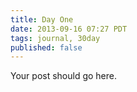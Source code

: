 ```yaml
---
title: Day One
date: 2013-09-16 07:27 PDT
tags: journal, 30day
published: false
---
```


Your post should go here.
